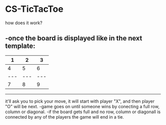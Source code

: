 # CS-TicTacToe

how does it work?

-once the board is displayed like in the next template:
-------------
| 1 | 2 | 3 |
|---|---|---|
| 4 | 5 | 6 |
|---|---|---|
| 7 | 8 | 9 |
-------------
it'll ask you to pick your move, it will start with player "X", and then player "O" will be next.
-game goes on until someone wins by conecting a full row, column or diagonal.
-if the board gets full and no row, column or diagonall is connected by any of the players the game will end in a tie.
